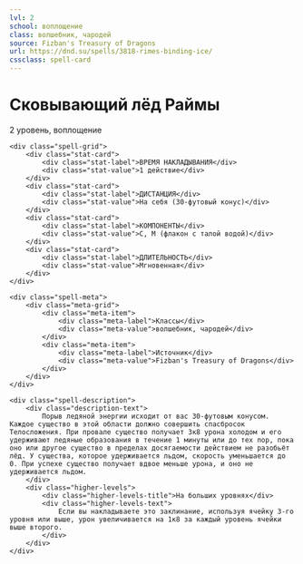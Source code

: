 ```yaml
---
lvl: 2
school: воплощение
class: волшебник, чародей
source: Fizban's Treasury of Dragons
url: https://dnd.su/spells/3818-rimes-binding-ice/
cssclass: spell-card
---
```


<div class="spell-container">
    <div class="spell-header">
        <h1 class="spell-name">Сковывающий лёд Раймы</h1>
        <div class="spell-level">2 уровень, воплощение</div>
    </div>
    
    <div class="spell-grid">
        <div class="stat-card">
            <div class="stat-label">ВРЕМЯ НАКЛАДЫВАНИЯ</div>
            <div class="stat-value">1 действие</div>
        </div>
        <div class="stat-card">
            <div class="stat-label">ДИСТАНЦИЯ</div>
            <div class="stat-value">На себя (30-футовый конус)</div>
        </div>
        <div class="stat-card">
            <div class="stat-label">КОМПОНЕНТЫ</div>
            <div class="stat-value">С, М (флакон с талой водой)</div>
        </div>
        <div class="stat-card">
            <div class="stat-label">ДЛИТЕЛЬНОСТЬ</div>
            <div class="stat-value">Мгновенная</div>
        </div>
    </div>
    
    <div class="spell-meta">
        <div class="meta-grid">
            <div class="meta-item">
                <div class="meta-label">Классы</div>
                <div class="meta-value">волшебник, чародей</div>
            </div>
            <div class="meta-item">
                <div class="meta-label">Источник</div>
                <div class="meta-value">Fizban's Treasury of Dragons</div>
            </div>
        </div>
    </div>
    
    <div class="spell-description">
        <div class="description-text">
            Порыв ледяной энергии исходит от вас 30-футовым конусом. Каждое существо в этой области должно совершить спасбросок Телосложения. При провале существо получает 3к8 урона холодом и его удерживают ледяные образования в течение 1 минуты или до тех пор, пока оно или другое существо в пределах досягаемости действием не разобьёт лёд. У существа, которое удерживается льдом, скорость уменьшается до 0. При успехе существо получает вдвое меньше урона, и оно не удерживается льдом.
        </div>
        <div class="higher-levels">
            <div class="higher-levels-title">На больших уровнях</div>
            <div class="higher-levels-text">
                Если вы накладываете это заклинание, используя ячейку 3-го уровня или выше, урон увеличивается на 1к8 за каждый уровень ячейки выше второго.
            </div>
        </div>
    </div>
</div>